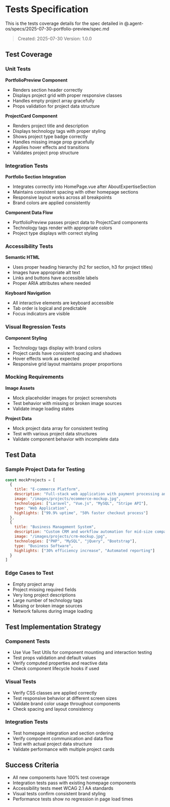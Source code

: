 # Tests Specification

This is the tests coverage details for the spec detailed in @.agent-os/specs/2025-07-30-portfolio-preview/spec.md

> Created: 2025-07-30
> Version: 1.0.0

## Test Coverage

### Unit Tests

**PortfolioPreview Component**
- Renders section header correctly
- Displays project grid with proper responsive classes
- Handles empty project array gracefully
- Props validation for project data structure

**ProjectCard Component**
- Renders project title and description
- Displays technology tags with proper styling
- Shows project type badge correctly
- Handles missing image prop gracefully
- Applies hover effects and transitions
- Validates project prop structure

### Integration Tests

**Portfolio Section Integration**
- Integrates correctly into HomePage.vue after AboutExpertiseSection
- Maintains consistent spacing with other homepage sections
- Responsive layout works across all breakpoints
- Brand colors are applied consistently

**Component Data Flow**
- PortfolioPreview passes project data to ProjectCard components
- Technology tags render with appropriate colors
- Project type displays with correct styling

### Accessibility Tests

**Semantic HTML**
- Uses proper heading hierarchy (h2 for section, h3 for project titles)
- Images have appropriate alt text
- Links and buttons have accessible labels
- Proper ARIA attributes where needed

**Keyboard Navigation**
- All interactive elements are keyboard accessible
- Tab order is logical and predictable
- Focus indicators are visible

### Visual Regression Tests

**Component Styling**
- Technology tags display with brand colors
- Project cards have consistent spacing and shadows
- Hover effects work as expected
- Responsive grid layout maintains proper proportions

### Mocking Requirements

**Image Assets**
- Mock placeholder images for project screenshots
- Test behavior with missing or broken image sources
- Validate image loading states

**Project Data**
- Mock project data array for consistent testing
- Test with various project data structures
- Validate component behavior with incomplete data

## Test Data

### Sample Project Data for Testing
```javascript
const mockProjects = [
  {
    title: "E-commerce Platform",
    description: "Full-stack web application with payment processing and inventory management",
    image: "/images/projects/ecommerce-mockup.jpg",
    technologies: ["Laravel", "Vue.js", "MySQL", "Stripe API"],
    type: "Web Application",
    highlights: ["99.9% uptime", "50% faster checkout process"]
  },
  {
    title: "Business Management System",
    description: "Custom CRM and workflow automation for mid-size company",
    image: "/images/projects/crm-mockup.jpg",
    technologies: ["PHP", "MySQL", "jQuery", "Bootstrap"],
    type: "Business Software",
    highlights: ["30% efficiency increase", "Automated reporting"]
  }
]
```

### Edge Cases to Test
- Empty project array
- Project missing required fields
- Very long project descriptions
- Large number of technology tags
- Missing or broken image sources
- Network failures during image loading

## Test Implementation Strategy

### Component Tests
- Use Vue Test Utils for component mounting and interaction testing
- Test props validation and default values
- Verify computed properties and reactive data
- Check component lifecycle hooks if used

### Visual Tests
- Verify CSS classes are applied correctly
- Test responsive behavior at different screen sizes
- Validate brand color usage throughout components
- Check spacing and layout consistency

### Integration Tests
- Test homepage integration and section ordering
- Verify component communication and data flow
- Test with actual project data structure
- Validate performance with multiple project cards

## Success Criteria

- All new components have 100% test coverage
- Integration tests pass with existing homepage components
- Accessibility tests meet WCAG 2.1 AA standards
- Visual tests confirm consistent brand styling
- Performance tests show no regression in page load times